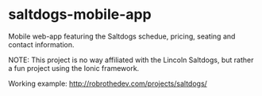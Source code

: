 # saltdogs-mobile-app
Mobile web-app featuring the Saltdogs schedue, pricing, seating and contact information.

NOTE: This project is no way affiliated with the Lincoln Saltdogs, but rather a fun project using the Ionic framework.

Working example: http://robrothedev.com/projects/saltdogs/
